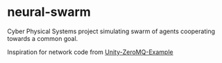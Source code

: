# neural-swarm
Cyber Physical Systems project simulating swarm of agents cooperating towards a common goal.

Inspiration for network code from [Unity-ZeroMQ-Example](https://github.com/valkjsaaa/Unity-ZeroMQ-Example)
